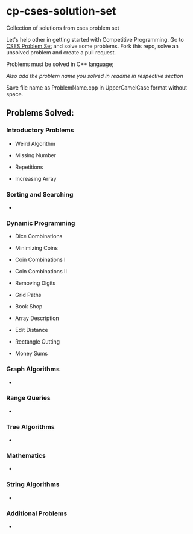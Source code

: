 # cp-cses-solution-set

Collection of solutions from cses problem set

Let's help other in getting started with Competitive Programming. Go to [CSES Problem Set](https://cses.fi/problemset/) and solve some problems.
Fork this repo, solve an unsolved problem and create a pull request.

Problems must be solved in C++ language;

_Also add the problem name you solved in readme in respective section_

Save file name as ProblemName.cpp in UpperCamelCase format without space.

## Problems Solved:

### Introductory Problems

- Weird Algorithm

- Missing Number

- Repetitions

- Increasing Array

### Sorting and Searching

-

### Dynamic Programming

- Dice Combinations

- Minimizing Coins

- Coin Combinations I

- Coin Combinations II

- Removing Digits

- Grid Paths

- Book Shop

- Array Description

- Edit Distance

- Rectangle Cutting

- Money Sums

### Graph Algorithms

-

### Range Queries

-

### Tree Algorithms

-

### Mathematics

-

### String Algorithms

-

### Additional Problems

-
